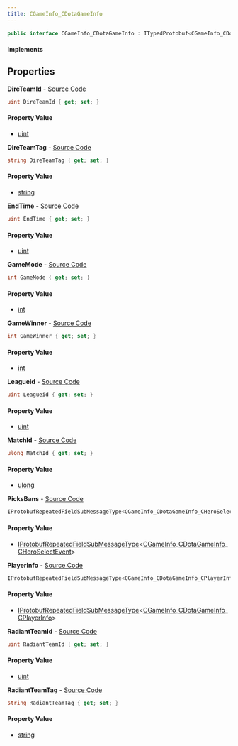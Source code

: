 ```yaml
---
title: CGameInfo_CDotaGameInfo
---
```


```csharp
public interface CGameInfo_CDotaGameInfo : ITypedProtobuf<CGameInfo_CDotaGameInfo>, INativeHandle
```

#### Implements

## Properties

**DireTeamId** - [Source Code](https://github.com/swiftly-solution/swiftlys2/blob/master/managed/src/SwiftlyS2.Generated/Protobufs/Interfaces/CGameInfo_CDotaGameInfo.cs#L34)

```csharp
uint DireTeamId { get; set; }
```

#### Property Value

- [uint](https://learn.microsoft.com/dotnet/api/system.uint32)

**DireTeamTag** - [Source Code](https://github.com/swiftly-solution/swiftlys2/blob/master/managed/src/SwiftlyS2.Generated/Protobufs/Interfaces/CGameInfo_CDotaGameInfo.cs#L40)

```csharp
string DireTeamTag { get; set; }
```

#### Property Value

- [string](https://learn.microsoft.com/dotnet/api/system.string)

**EndTime** - [Source Code](https://github.com/swiftly-solution/swiftlys2/blob/master/managed/src/SwiftlyS2.Generated/Protobufs/Interfaces/CGameInfo_CDotaGameInfo.cs#L43)

```csharp
uint EndTime { get; set; }
```

#### Property Value

- [uint](https://learn.microsoft.com/dotnet/api/system.uint32)

**GameMode** - [Source Code](https://github.com/swiftly-solution/swiftlys2/blob/master/managed/src/SwiftlyS2.Generated/Protobufs/Interfaces/CGameInfo_CDotaGameInfo.cs#L16)

```csharp
int GameMode { get; set; }
```

#### Property Value

- [int](https://learn.microsoft.com/dotnet/api/system.int32)

**GameWinner** - [Source Code](https://github.com/swiftly-solution/swiftlys2/blob/master/managed/src/SwiftlyS2.Generated/Protobufs/Interfaces/CGameInfo_CDotaGameInfo.cs#L19)

```csharp
int GameWinner { get; set; }
```

#### Property Value

- [int](https://learn.microsoft.com/dotnet/api/system.int32)

**Leagueid** - [Source Code](https://github.com/swiftly-solution/swiftlys2/blob/master/managed/src/SwiftlyS2.Generated/Protobufs/Interfaces/CGameInfo_CDotaGameInfo.cs#L25)

```csharp
uint Leagueid { get; set; }
```

#### Property Value

- [uint](https://learn.microsoft.com/dotnet/api/system.uint32)

**MatchId** - [Source Code](https://github.com/swiftly-solution/swiftlys2/blob/master/managed/src/SwiftlyS2.Generated/Protobufs/Interfaces/CGameInfo_CDotaGameInfo.cs#L13)

```csharp
ulong MatchId { get; set; }
```

#### Property Value

- [ulong](https://learn.microsoft.com/dotnet/api/system.uint64)

**PicksBans** - [Source Code](https://github.com/swiftly-solution/swiftlys2/blob/master/managed/src/SwiftlyS2.Generated/Protobufs/Interfaces/CGameInfo_CDotaGameInfo.cs#L28)

```csharp
IProtobufRepeatedFieldSubMessageType<CGameInfo_CDotaGameInfo_CHeroSelectEvent> PicksBans { get; }
```

#### Property Value

- [IProtobufRepeatedFieldSubMessageType](/docs/api/shared/netmessages/iprotobufrepeatedfieldsubmessagetype-1)<[CGameInfo_CDotaGameInfo_CHeroSelectEvent](/docs/api/shared/protobufdefinitions/cgameinfo_cdotagameinfo_cheroselectevent)>

**PlayerInfo** - [Source Code](https://github.com/swiftly-solution/swiftlys2/blob/master/managed/src/SwiftlyS2.Generated/Protobufs/Interfaces/CGameInfo_CDotaGameInfo.cs#L22)

```csharp
IProtobufRepeatedFieldSubMessageType<CGameInfo_CDotaGameInfo_CPlayerInfo> PlayerInfo { get; }
```

#### Property Value

- [IProtobufRepeatedFieldSubMessageType](/docs/api/shared/netmessages/iprotobufrepeatedfieldsubmessagetype-1)<[CGameInfo_CDotaGameInfo_CPlayerInfo](/docs/api/shared/protobufdefinitions/cgameinfo_cdotagameinfo_cplayerinfo)>

**RadiantTeamId** - [Source Code](https://github.com/swiftly-solution/swiftlys2/blob/master/managed/src/SwiftlyS2.Generated/Protobufs/Interfaces/CGameInfo_CDotaGameInfo.cs#L31)

```csharp
uint RadiantTeamId { get; set; }
```

#### Property Value

- [uint](https://learn.microsoft.com/dotnet/api/system.uint32)

**RadiantTeamTag** - [Source Code](https://github.com/swiftly-solution/swiftlys2/blob/master/managed/src/SwiftlyS2.Generated/Protobufs/Interfaces/CGameInfo_CDotaGameInfo.cs#L37)

```csharp
string RadiantTeamTag { get; set; }
```

#### Property Value

- [string](https://learn.microsoft.com/dotnet/api/system.string)


